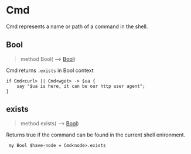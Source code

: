 # Cmd
 Cmd represents a name or path of a command in the shell.
## Bool
>method Bool( ⟶ [Bool](./Bool.md))


 Cmd returns `.exists` in Bool context
```perl6
if Cmd<curl> || Cmd<wget> -> $ua {
    say "$ua is here, it can be our http user agent";
}
```
## exists
>method exists( ⟶ [Bool](./Bool.md))


 Returns true if the command can be found in the current shell enironment.
```perl6
 my Bool $have-node = Cmd<node>.exists
```
